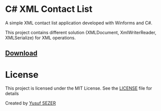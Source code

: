 # C# XML Contact List
A simple XML contact list application developed with Winforms and C#.

This project contains different solution (XMLDocument, XmlWriterReader, XMLSerialize) for XML operations.

## [Download](https://github.com/yusufsefasezer/csharp-xml-contact/archive/master.zip)


# License
This project is licensed under the MIT License. See the [LICENSE](LICENSE) file for details

Created by [Yusuf SEZER](http://www.yusufsezer.com)
